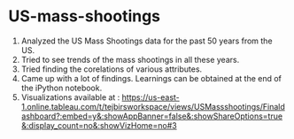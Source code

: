 # US-mass-shootings
1) Analyzed the US Mass Shootings data for the past 50 years from the US. 
2) Tried to see trends of the mass shootings in all these years.
3) Tried finding the corelations of various attributes.
4) Came up with a lot of findings. Learnings can be obtained at the end of the iPython notebook.
5) Visualizations available at : https://us-east-1.online.tableau.com/t/tejbirsworkspace/views/USMassshootings/Finaldashboard?:embed=y&:showAppBanner=false&:showShareOptions=true&:display_count=no&:showVizHome=no#3
